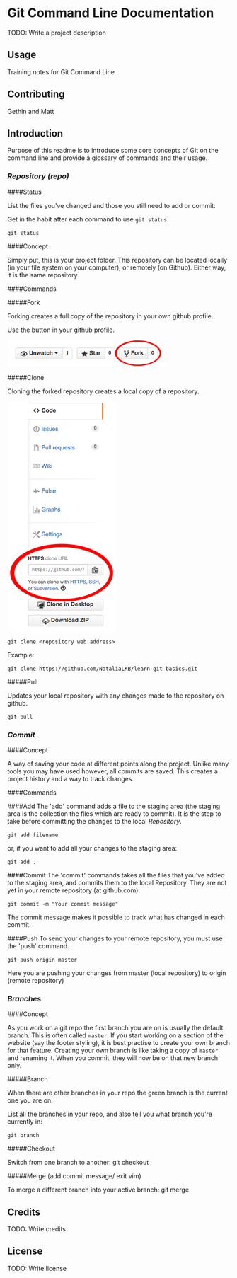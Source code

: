 # Git Command Line Documentation

TODO: Write a project description

## Usage

Training notes for Git Command Line

## Contributing
Gethin and Matt

## Introduction

Purpose of this readme is to introduce some core concepts of Git on the command line and provide a glossary of commands and their usage.

### *Repository (repo)*

####Status

List the files you've changed and those you still need to add or commit:

Get in the habit after each command to use `git status`.

```
git status
```

####Concept

Simply put, this is your project folder. This repository can be located locally (in your file system on your computer), or remotely (on Github). Either way, it is the same repository.

####Commands

#####Fork

Forking creates a full copy of the repository in your own github profile.

Use the button in your github profile.

![fork button on github](./img/fork.png)

#####Clone

Cloning the forked repository creates a local copy of a repository.

![where to copy url on github](./img/git-clone.png)
```
git clone <repository web address>
```
Example:
```
git clone https://github.com/NataliaLKB/learn-git-basics.git
```

#####Pull

Updates your local repository with any changes made to the repository on github.

```
git pull
```

### *Commit*

####Concept

A way of saving your code at different points along the project. Unlike many tools you may have used however, all commits are saved. This creates a project history and a way to track changes.

####Commands

####Add
The 'add' command adds a file to the staging area (the staging area is the collection the files which are ready to commit).
It is the step to take before committing the changes to the local *Repository*.
```
git add filename
```
or, if you want to add all your changes to the staging area:
```
git add .
```

####Commit
The 'commit' commands takes all the files that you've added to the staging area, and commits them to the local Repository. They are not yet in your remote repository (at github.com).
```
git commit -m "Your commit message"
```
The commit message makes it possible to track what has changed in each commit.

####Push
To send your changes to your remote repository, you must use the 'push' command.
```
git push origin master
```
Here you are pushing your changes from master (local repository) to origin (remote repository)

### *Branches*

####Concept

As you work on a git repo the first branch you are on is usually the default branch. This is often called `master`. If you start working on a section of the website (say the footer styling), it is best practise to create your own branch for that feature. Creating your own branch is like taking a copy of `master` and renaming it. When you commit, they will now be on that new branch only.

#####Branch

When there are other branches in your repo the green branch is the current one you are on.

List all the branches in your repo, and also tell you what branch you're currently in:

```
git branch
```

#####Checkout

Switch from one branch to another:
git checkout <branchname>

#####Merge (add commit message/ exit vim)

To merge a different branch into your active branch:
git merge <branchname>



## Credits

TODO: Write credits

## License

TODO: Write license
